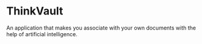 # ThinkVault

An application that makes you associate with your own documents with the help of artificial intelligence.
